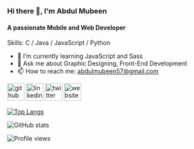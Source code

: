 ### Hi there 👋, I'm Abdul Mubeen
#### A passionate Mobile and Web Developer

Skills: C / Java / JavaScript / Python

- 🌱 I’m currently learning JavaScript and Sass 
- 💬 Ask me about Graphic Designing, Front-End Development 
- 📫 How to reach me: abdulmubeen57@gmail.com 


[<img src='https://img.icons8.com/color/48/null/github--v1.png' alt='github' height='40' class='filter-gray'>](https://github.com/abdulmubeen)  [<img src='https://img.icons8.com/color/48/null/linkedin--v1.png' alt='linkedin' height='40'>](https://www.linkedin.com/in/mohd-abdul-mubeen/)  [<img src='https://img.icons8.com/color/48/null/twitter--v1.png' alt='twitter' height='40'>](https://twitter.com/abdul_mubeen_)  [<img src='https://img.icons8.com/color/48/null/domain--v1.png' alt='website' height='40'>](https://abdulmubeen.github.io)  

[![Top Langs](https://github-readme-stats.vercel.app/api/top-langs/?username=abdulmubeen)](https://github.com/anuraghazra/github-readme-stats)

![GitHub stats](https://github-readme-stats.vercel.app/api?username=abdulmubeen&show_icons=true)  

![Profile views](https://gpvc.arturio.dev/abdulmubeen)  

